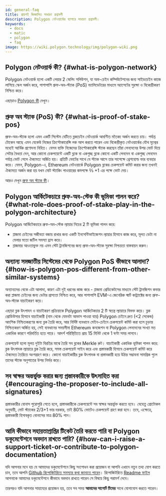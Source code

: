```yaml
---
id: general-faq
title: প্রায়শই জিজ্ঞাসিত সাধারণ প্রশ্নাবলী
description: Polygon নেটওয়ার্কের ব্যাপারে সাধারণ প্রশ্নাবলী।
keywords:
  - docs
  - matic
  - polygon
  - faq
image: https://wiki.polygon.technology/img/polygon-wiki.png
---
```


## Polygon নেটওয়ার্ক কী? {#what-is-polygon-network}

Polygon নেটওয়ার্ক হলো একটি লেয়ার 2 স্কেলিং সলিউশন, যা অফ-চেইন কম্পিউটেশনের জন্য সাইডচেইন কাজে লাগিয়ে স্কেল অর্জন করে, পাশাপাশি প্রুফ-অব-স্ট্যাক (PoS) ভ্যালিডেটরের মাধ্যমে অ্যাসেটের সুরক্ষা ও বিকেন্দ্রীকরণ নিশ্চিত করে।

এছাড়াও [Polygon কী](/docs/home/polygon-basics/what-is-polygon) দেখুন।

## প্রুফ অব স্ট্যাক (PoS) কী? {#what-is-proof-of-stake-pos}

প্রুফ-অব-স্ট্যাক হলো এমন একটি সিস্টেম যেটিতে ব্লকচেইন নেটওয়ার্ক আবণ্টিত মতৈক্য অর্জন করতে চায়। পর্যাপ্ত টোকেন আছে এমন যেকেউ নিজের ক্রিপ্টোকারেন্সি লক আপ করতে পারেন এবং বিকেন্দ্রীকৃত নেটওয়ার্কের যৌথ মূল্যের মধ্যেই আর্থিক প্রণোদনা নিহিত। যেসব ব্যক্তি নিজেদের ক্রিপ্টোকারেন্সি স্ট্যাক করছেন তাঁরা লেনদেনের উপর ভোট দিয়ে সেটার বৈধতা দেন, আর কোনো চেকপয়েন্টে একটি ব্লকে বা একগুচ্ছ ব্লকে কোনো একটি লেনদেন বা একগুচ্ছ লেনদেন পর্যাপ্ত ভোট পেলে ঐক্যমত্য অর্জিত হয়। প্রতিটি ভোটের সাথে যে স্ট্যাক আসে তার সাপেক্ষে থ্রেশহোল্ড ভার ব্যবহার করে। যেমন, Polygon-এ, Ethereum নেটওয়ার্কে Polygon ব্লকের চেকপয়েন্ট কমিট করার জন্য তখনই ঐক্যমত্য অর্জন করা হয় যখন মোট স্ট্যাকিং পাওয়ারের কমপক্ষে ⅔ +1 এর পক্ষে ভোট দেয়।

আরও দেখুন [প্রুফ অব স্ট্যাক কী](/docs/home/polygon-basics/what-is-proof-of-stake)।

## Polygon আর্কিটেকচারে প্রুফ-অব-স্টেক কী ভূমিকা পালন করে? {#what-role-does-proof-of-stake-play-in-the-polygon-architecture}

Polygon আর্কিটেকচারে প্রুফ-অব-স্টেক ল্যায়ার নিচের 2 টি ভূমিকা পালন করে:

* প্লাজমা চেইনের সজীবতা বজায় রাখার জন্য একটি ইনসেন্টিভাইজেশন ল্যায়ার হিসাবে কাজ করে, মূলত ডেটা না মেলার মতো জটিল সমস্যা হ্রাস করে।
* প্লাজমার আওতাভুক্ত নয় এমন স্টেট ট্রানজিশনের জন্য প্রুফ-অব-স্ট্যাক সুরক্ষা নিশ্চয়তা বাস্তবায়ন করুন।

## অন্যান্য সমজাতীয় সিস্টেমের থেকে Polygon PoS কীভাবে আলাদা? {#how-is-polygon-pos-different-from-other-similar-systems}

অন্যান্যদের থেকে এটা আলাদা, কারণ এটা দুই ধরনের কাজ করে - প্লাজমা প্রেডিকেটসের মাধ্যমে স্টেট ট্রানজিশন কভার করা প্লাজমা চেইনের জন্য ডেটার প্রাপ্যতা নিশ্চিত করে, আর পাশাপাশি EVM-এ জেনেরিক স্মার্ট কন্ট্র্যাক্টের জন্য প্রুফ-অব-স্ট্যাক যাচাইকরণ করে।

এছাড়া ব্লক উৎপাদন ও যাচাইকরণ প্রক্রিয়াকে Polygon আর্কিটেকচার 2 টি স্বতন্ত্র ল্যায়ারে বিভক্ত করে। ব্লক প্রোডিউসার হিসাবে যাচাইকারী (নাম থেকে যেমনটা আভাস পাওয়া যায়) Polygon চেইনে দ্রুত (<2 সেকেন্ড) আংশিক নিশ্চিতকরণের জন্য ব্লক তৈরি করে, আর নির্দিষ্ট ব্যবধানে মেইন-চেইনে চেকপয়েন্ট কমিট করা হলে চূড়ান্ত নিশ্চিতকরণ অর্জিত হয়, সেই ব্যবধানের সময়সীমা Ethereum কনজেশন বা Polygon লেনদেনের সংখ্যা মত একাধিক কারণে পরিবর্তিত হতে পারে। আদর্শ পরিস্থিতিতে প্রায় 15 মিনিট থেকে 1 ঘণ্টা সময় লাগবে।

চেকপয়েন্ট হলো মূলত দুইটা বিরতির মাঝে তৈরি সব ব্লকের Merkle রুট। যাচাইকারী একাধিক ভূমিকা পালন করে: ব্লক উৎপাদক ল্যায়ারে ব্লক তৈরি করে, সমস্ত চেকপয়েন্ট সাইন করে এবং প্রস্তাবকারী হিসাবে চেকপয়েন্ট কমিট করে ঐক্যমত্য তৈরিতে অংশগ্রহণ করে। কোনো যাচাইকারীর ব্লক উৎপাদক বা প্রস্তাবকারী হয়ে উঠার সম্ভাবনা সামগ্রিক পুলে তাদের স্ট্যাক অনুপাতের উপর নির্ভর করে।

## সব স্বাক্ষর অন্তর্ভুক্ত করার জন্য প্রস্তাবকারীকে উৎসাহিত করা {#encouraging-the-proposer-to-include-all-signatures}

প্রস্তাবকারীর বোনাস পুরোপুরি পেতে হলে, প্রস্তাবকারীকে চেকপয়েন্টে সব স্বাক্ষর অন্তর্ভুক্ত করতে হবে। যেহেতু প্রোটোকল অনুযায়ী, মোট স্ট্যাকের 2/3+1 ভার দরকার, তাই 80% ভোটেও চেকপয়েন্ট গ্রহণ করা হবে। তবে, এক্ষেত্রে, প্রস্তাবকারী হিসাবকৃত বোনাসের মাত্র 80% পান।

## আমি কীভাবে সহায়তাপ্রাপ্তির টিকেট তৈরি করতে পারি বা Polygon ডকুমেন্টেশনে অবদান রাখতে পারি? {#how-can-i-raise-a-support-ticket-or-contribute-to-polygon-documentation}
যদি আপনার মনে হয় যে আমাদের ডকুমেন্টেশনে কিছু সংশোধন করা প্রয়োজন বা আপনি এখানে নতুন তথ্য যোগ করতে চান, তবে আপনি [Github রিপোজিটরিতে সমস্যার কথা জানাতে পারেন](https://github.com/maticnetwork/matic.js/issues)। রিপোজিটরিতে [Readme ফাইল](https://github.com/maticnetwork/matic-docs/blob/master/README.md) আপনাকে আমাদের ডকুমেন্টেশনে কীভাবে অবদান রাখতে পারেন সে বিষয়ে কিছু পরামর্শ দেবে।

তারপরও যদি আপনার সাহায্যের প্রয়োজন হয়, তবে সব সময় **আমাদের সাপোর্ট টিমের** সাথে যোগাযোগ করতে পারেন।
